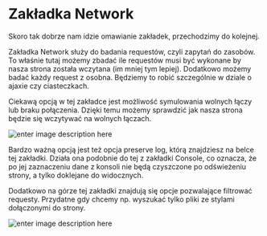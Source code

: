 # Zakładka Network

Skoro tak dobrze nam idzie omawianie zakładek, przechodzimy do kolejnej.

Zakładka Network służy do badania requestów, czyli zapytań do zasobów. To właśnie tutaj możemy zbadać ile requestów musi być wykonane by nasza strona została wczytana (im mniej tym lepiej).
Dodatkowo możemy badać każdy request z osobna. Będziemy to robić szczególnie w dziale o ajaxie czy ciasteczkach.

Ciekawą opcją w tej zakładce jest możliwość symulowania wolnych łączy lub braku połączenia. Dzięki temu możemy sprawdzić jak nasza strona będzie się wczytywać na wolnych łączach.

![enter image description here](https://kursjs.pl/kurs/debuger/debuger-network.png)

Bardzo ważną opcją jest też opcja preserve log, którą znajdziesz na belce tej zakładki. Działa ona podobnie do tej z zakładki Console, co oznacza, że po jej zaznaczeniu dane z konsoli nie będą czyszczone po odświeżeniu strony, a tylko doklejane do widocznych.

Dodatkowo na górze tej zakładki znajdują się opcje pozwalające filtrować requesty. Przydatne gdy chcemy np. wyszukać tylko pliki ze stylami dołączonymi do strony.

![enter image description here](https://kursjs.pl/kurs/debuger/debuger-newtwork-bar.png)
